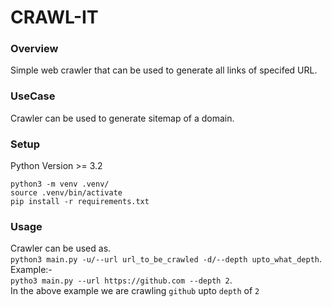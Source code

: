 # CRAWL-IT

  
### Overview  
Simple web crawler that can be used to generate all links of specifed URL.  
  
### UseCase  
Crawler can be used to generate sitemap of a domain.  
  
### Setup
Python Version >= 3.2
```
python3 -m venv .venv/
source .venv/bin/activate
pip install -r requirements.txt
```  
  
### Usage
Crawler can be used as.  
`python3 main.py -u/--url url_to_be_crawled -d/--depth upto_what_depth`.  
Example:-  
`pytho3 main.py --url https://github.com --depth 2`.  
In the above example we are crawling `github` upto `depth` of `2`